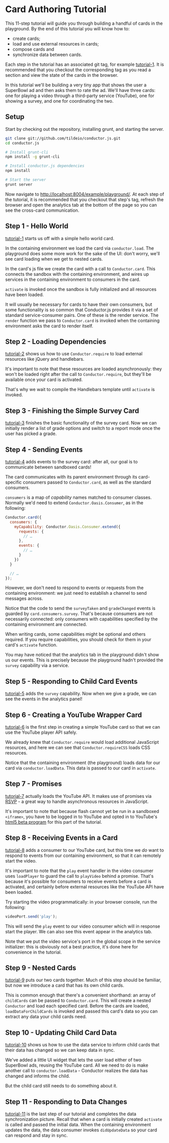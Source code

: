 # Card Authoring Tutorial

This 11-step tutorial will guide you through building a handful of cards in the
playground.  By the end of this tutorial you will know how to:

- create cards;
- load and use external resources in cards;
- compose cards and
- synchronize data between cards.

Each step in the tutorial has an associated git tag, for example
[tutorial-1](https://github.com/tildeio/conductor.js/commit/tutorial-1).
It is recommended that you checkout the corresponding tag as you read a section
and view the state of the cards in the browser.

In this tutorial we'll be building a very tiny app that shows the user a SuperBowl
ad and then asks them to rate the ad.  We'll have three cards: one for playing a
video through a third-party service (YouTube), one for showing a survey, and one
for coordinating the two.

##  Setup

Start by checking out the repository, installing grunt, and starting the server.

```sh
git clone git://github.com/tildeio/conductor.js.git
cd conductor.js

# Install grunt-cli
npm install -g grunt-cli

# Install conductor.js dependencies
npm install

# Start the server
grunt server
```

Now navigate to
[http://localhost:8004/example/playground/](http://localhost:8004/example/playground/).
At each step of the tutorial, it is recommended that you checkout that step's
tag, refresh the browser and open the analytics tab at the bottom of the page so
you can see the cross-card communication.

##  Step 1 - Hello World

[tutorial-1](https://github.com/tildeio/conductor.js/commit/tutorial-1) starts
us off with a simple hello world card.

In the containing environment we load the card via `conductor.load`.  The
playground does some more work for the sake of the UI: don't worry, we'll see
card loading when we get to nested cards.

In the card's js file we create the card with a call to `Conductor.card`.  This
connects the sandbox with the containing environment, and wires up services in
the containing environment to consumers in the card.

`activate` is invoked once the sandbox is fully initialized and all resources
have been loaded.

It will usually be necessary for cards to have their own consumers, but some
functionality is so common that Conductor.js provides it via a set of standard
service-consumer pairs.  One of these is the render service.  The `render`
function we pass to `Conductor.card` is invoked when the containing environment
asks the card to render itself.

##  Step 2 - Loading Dependencies

[tutorial-2](https://github.com/tildeio/conductor.js/commit/tutorial-2) shows us
how to use `Conductor.require` to load external resources like jQuery and
handlebars.

It's important to note that these resources are loaded asynchronously: they
won't be loaded right after the call to `Conductor.require`, but they'll be
available once your card is activated.

That's why we wait to compile the Handlebars template until `activate` is
invoked.

##  Step 3 - Finishing the Simple Survey Card

[tutorial-3](https://github.com/tildeio/conductor.js/commit/tutorial-3) finishes
the basic functionality of the survey card.  Now we can initially render a list
of grade options and switch to a report mode once the user has picked a grade.

##  Step 4 - Sending Events

[tutorial-4](https://github.com/tildeio/conductor.js/commit/tutorial-4) adds
events to the survey card: after all, our goal is to communicate between
sandboxed cards!

The card communicates with its parent environment through its card-specific
consumers passed to `Conductor.card`, as well as the standard consumers.

`consumers` is a map of *capability* names matched to consumer classes.
Normally we'd need to extend `Conductor.Oasis.Consumer`, as in the following:

```js
Conductor.card({
  consumers: {
    myCapability: Conductor.Oasis.Consumer.extend({
      requests: {
        // …
      },
      events: {
        // …
      }
    })
  }

  // …
});
```

However, we don't need to respond to events or requests from the containing
environment: we just need to establish a channel to send messages across.

Notice that the code to send the `surveyTaken` and `gradeChanged` events is
guarded by `card.consumers.survey`.  That's because consumers are not
necessarily connected: only consumers with capabilities specified by the
containing environment are connected.

When writing cards, some capabilities might be optional and others required.  If
you require capabilities, you should check for them in your card's `activate`
function.

You may have noticed that the analytics tab in the playground didn't show us our
events.  This is precisely because the playground hadn't provided the `survey`
capability via a service.


##  Step 5 - Responding to Child Card Events

[tutorial-5](https://github.com/tildeio/conductor.js/commit/tutorial-5) adds the
`survey` capability.  Now when we give a grade, we can see the events in the
analytics panel!

##  Step 6 - Creating a YouTube Wrapper Card

[tutorial-6](https://github.com/tildeio/conductor.js/commit/tutorial-6) is the
first step in creating a simple YouTube card so that we can use the YouTube
player API safely.

We already knew that `Conductor.require` would load additional JavaScript
resources, and here we can see that `Conductor.requireCSS` loads CSS resources.

Notice that the containing environment (the playground) loads data for our card
via `conductor.loadData`.  This data is passed to our card in `activate`.

##  Step 7 - Promises

[tutorial-7](https://github.com/tildeio/conductor.js/commit/tutorial-7) actually
loads the YouTube API.  It makes use of promises via
[RSVP](https://github.com/tildeio/rsvp.js) - a great way to handle asynchronous
resources in JavaScript.

It's important to note that because flash cannot yet be run in a sandboxed
`<iframe>`, you have to be logged in to YouTube and opted in to YouTube's [html5
beta program](http://youtube.com/html5) for this part of the tutorial.

##  Step 8 - Receiving Events in a Card

[tutorial-8](https://github.com/tildeio/conductor.js/commit/tutorial-8) adds a
consumer to our YouTube card, but this time we *do* want to respond to events
from our containing environment, so that it can remotely start the video.

It's important to note that the `play` event handler in the video consumer uses
`loadPlayer` to guard the call to `playVideo` behind a promise.  That's because
it's possible for consumers to receive events before a card is activated, and
certainly before external resources like the YouTube API have been loaded.

Try starting the video programmatically: in your browser console, run the
following:

```js
videoPort.send('play');
```

This will send the `play` event to our video consumer which will in response
start the player.  We can also see this event appear in the analytics tab.

Note that we put the video service's port in the global scope in the service
initializer: this is obviously not a best practice, it's done here for
convenience in the tutorial.

##  Step 9 - Nested Cards

[tutorial-9](https://github.com/tildeio/conductor.js/commit/tutorial-9) puts our
two cards together.  Much of this step should be familiar, but now we introduce
a card that has its own child cards.

This is common enough that there's a convenient shorthand: an array of
`childCards` can be passed to `Conductor.card`.  This will create a nested
`Conductor` and load each specified card.  Before the cards are loaded,
`loadDataForChildCards` is invoked and passed this card's data so you can
extract any data your child cards need.

##  Step 10 - Updating Child Card Data

[tutorial-10](https://github.com/tildeio/conductor.js/commit/tutorial-10) shows
us how to use the data service to inform child cards that their data has changed
so we can keep data in sync.

We've added a little UI widget that lets the user load either of two SuperBowl
ads, reusing the YouTube card.  All we need to do is make another call to
`conductor.loadData` - Conductor realizes the data has changed and informs the
child.

But the child card still needs to do something about it.

##  Step 11 - Responding to Data Changes

[tutorial-11](https://github.com/tildeio/conductor.js/commit/tutorial-11) is the
last step of our tutorial and completes the data synchronization picture.
Recall that when a card is initially created `activate` is called and passed the
initial data.  When the containing environment updates the data, the data
consumer invokes `didUpdateData` so your card can respond and stay in sync.

